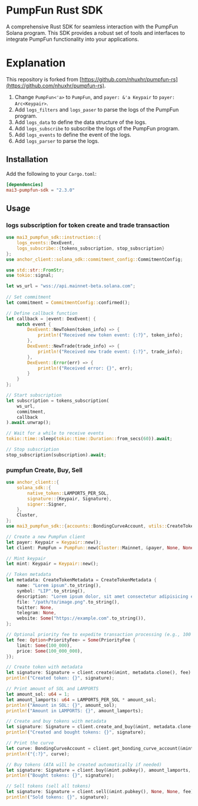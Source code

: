 # PumpFun Rust SDK

A comprehensive Rust SDK for seamless interaction with the PumpFun Solana program. This SDK provides a robust set of tools and interfaces to integrate PumpFun functionality into your applications.


# Explanation
This repository is forked from [https://github.com/nhuxhr/pumpfun-rs](https://github.com/nhuxhr/pumpfun-rs).  

1. Change `PumpFun<'a>` to `PumpFun`, and `payer: &'a Keypair` to `payer: Arc<Keypair>`.
2. Add `logs_filters` and `logs_paser` to parse the logs of the PumpFun program.
3. Add `logs_data` to define the data structure of the logs.
4. Add `logs_subscribe` to subscribe the logs of the PumpFun program.
5. Add `logs_events` to define the event of the logs.
6. Add `logs_parser` to parse the logs.

## Installation

Add the following to your `Cargo.toml`:

```toml
[dependencies]
mai3-pumpfun-sdk = "2.3.0"
```

## Usage

### logs subscription for token create and trade  transaction
```rust
use mai3_pumpfun_sdk::instruction::{
    logs_events::DexEvent,
    logs_subscribe::{tokens_subscription, stop_subscription}
};
use anchor_client::solana_sdk::commitment_config::CommitmentConfig;

use std::str::FromStr;
use tokio::signal;

let ws_url = "wss://api.mainnet-beta.solana.com";
        
// Set commitment
let commitment = CommitmentConfig::confirmed();

// Define callback function
let callback = |event: DexEvent| {
    match event {
        DexEvent::NewToken(token_info) => {
            println!("Received new token event: {:?}", token_info);
        },
        DexEvent::NewTrade(trade_info) => {
            println!("Received new trade event: {:?}", trade_info);
        },
        DexEvent::Error(err) => {
            println!("Received error: {}", err);
        }
    }
};

// Start subscription
let subscription = tokens_subscription(
    ws_url,
    commitment,
    callback
).await.unwrap();

// Wait for a while to receive events
tokio::time::sleep(tokio::time::Duration::from_secs(60)).await;

// Stop subscription
stop_subscription(subscription).await;
```

### pumpfun Create, Buy, Sell
```rust
use anchor_client::{
    solana_sdk::{
        native_token::LAMPORTS_PER_SOL,
        signature::{Keypair, Signature},
        signer::Signer,
    },
    Cluster,
};
use mai3_pumpfun_sdk::{accounts::BondingCurveAccount, utils::CreateTokenMetadata, PriorityFee, PumpFun};

// Create a new PumpFun client
let payer: Keypair = Keypair::new();
let client: PumpFun = PumpFun::new(Cluster::Mainnet, &payer, None, None);

// Mint keypair
let mint: Keypair = Keypair::new();

// Token metadata
let metadata: CreateTokenMetadata = CreateTokenMetadata {
    name: "Lorem ipsum".to_string(),
    symbol: "LIP".to_string(),
    description: "Lorem ipsum dolor, sit amet consectetur adipisicing elit. Quam, nisi.".to_string(),
    file: "/path/to/image.png".to_string(),
    twitter: None,
    telegram: None,
    website: Some("https://example.com".to_string()),
};

// Optional priority fee to expedite transaction processing (e.g., 100 LAMPORTS per compute unit, equivalent to a 0.01 SOL priority fee)
let fee: Option<PriorityFee> = Some(PriorityFee {
    limit: Some(100_000),
    price: Some(100_000_000),
});

// Create token with metadata
let signature: Signature = client.create(&mint, metadata.clone(), fee).await?;
println!("Created token: {}", signature);

// Print amount of SOL and LAMPORTS
let amount_sol: u64 = 1;
let amount_lamports: u64 = LAMPORTS_PER_SOL * amount_sol;
println!("Amount in SOL: {}", amount_sol);
println!("Amount in LAMPORTS: {}", amount_lamports);

// Create and buy tokens with metadata
let signature: Signature = client.create_and_buy(&mint, metadata.clone(), amount_lamports, None, fee).await?;
println!("Created and bought tokens: {}", signature);

// Print the curve
let curve: BondingCurveAccount = client.get_bonding_curve_account(&mint.pubkey())?;
println!("{:?}", curve);

// Buy tokens (ATA will be created automatically if needed)
let signature: Signature = client.buy(&mint.pubkey(), amount_lamports, None, fee).await?;
println!("Bought tokens: {}", signature);

// Sell tokens (sell all tokens)
let signature: Signature = client.sell(&mint.pubkey(), None, None, fee).await?;
println!("Sold tokens: {}", signature);
```
